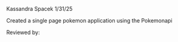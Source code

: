 Kassandra Spacek
1/31/25

Created a single page pokemon application using the Pokemonapi

Reviewed by: